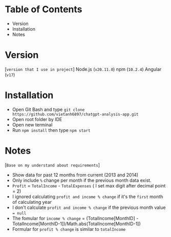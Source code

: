 # Table of Contents

- Version
- Installation
- Notes

# Version

[`version that I use in project`]
Node.js (`v20.11.0`)
npm (`10.2.4`)
Angular (`v17`)

# Installation

- Open Git Bash and type `git clone https://github.com/vietanh6897/chatgpt-analysis-app.git`
- Open root folder by IDE
- Open new terminal
- Run `npm install` then type `npm start`

# Notes

[`Base on my understand about requirements`]

- Show data for past 12 months from current (2013 and 2014)
- Only include `%` change per month if the previous month data exist.
- `Profit` = `TotalIncome` - `TotalExpenses` ( I set max digit after decimal point = 2)
- I ignored calculating `profit and income % change` if it's the `first` month of calculating year
- I don't calculate `profit and income % change` if the previous month value `= null`
- The fomular for `income % change` = (TotalIncome[MonthID] - TotalIncome[MonthID-1])/Math.abs(TotalIncome[MonthID-1])
- Formular for `profit % change` is similar to `totalIncome`
